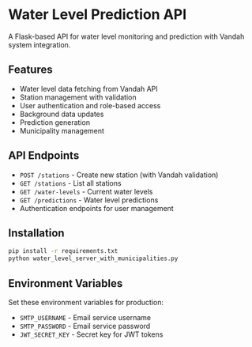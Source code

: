 # Water Level Prediction API

A Flask-based API for water level monitoring and prediction with Vandah system integration.

## Features

- Water level data fetching from Vandah API
- Station management with validation
- User authentication and role-based access
- Background data updates
- Prediction generation
- Municipality management

## API Endpoints

- `POST /stations` - Create new station (with Vandah validation)
- `GET /stations` - List all stations
- `GET /water-levels` - Current water levels
- `GET /predictions` - Water level predictions
- Authentication endpoints for user management

## Installation

```bash
pip install -r requirements.txt
python water_level_server_with_municipalities.py
```

## Environment Variables

Set these environment variables for production:
- `SMTP_USERNAME` - Email service username
- `SMTP_PASSWORD` - Email service password
- `JWT_SECRET_KEY` - Secret key for JWT tokens
